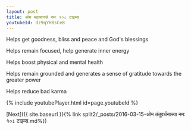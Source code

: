 ```yaml
---
layout: post
title: ओम महामानसे नमः १०८ टाइम्स
youtubeId: dz9qYH8sCe8
---
```

 
 
Helps get goodness, bliss and peace and God's blessings
 
Helps remain focused, help generate inner energy 
 
Helps boost physical and mental health 
 
Helps remain grounded and generates a sense of gratitude towards the greater power 
 
Helps reduce bad karma
 
 
 
 


{% include youtubePlayer.html id=page.youtubeId %}
 
[Next]({{ site.baseurl }}{% link  split2/_posts/2016-03-15-ओम तंतूवर्धनाच्या नमः १०८ टाइम्स.md%})
 
